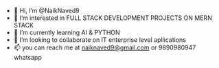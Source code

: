 - 👋 Hi, I’m @NaikNaved9
- 👀 I’m interested in FULL STACK DEVELOPMENT PROJECTS ON MERN STACK
- 🌱 I’m currently learning AI & PYTHON
- 💞️ I’m looking to collaborate on IT enterprise level apllications
- 📫 you can reach me at naiknaved9@gmail.com or 9890980947 whatsapp

<!---
NaikNaved9/NaikNaved9 is a ✨ special ✨ repository because its `README.md` (this file) appears on your GitHub profile.
You can click the Preview link to take a look at your changes.
--->

